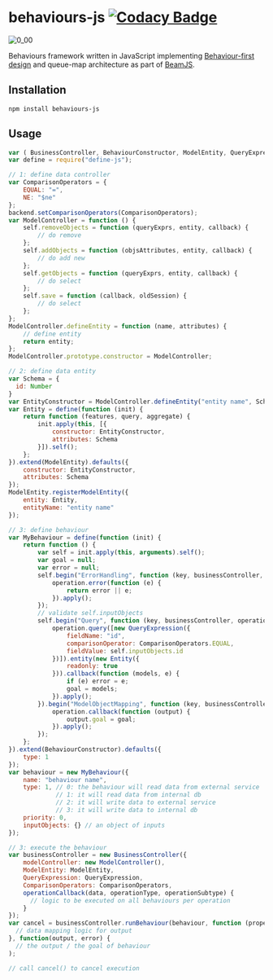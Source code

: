 # behaviours-js [![Codacy Badge](https://app.codacy.com/project/badge/Grade/b4680544631e4c5fa1aed0e54f607b99)](https://www.codacy.com/gh/QuaNode/behaviours-js/dashboard?utm_source=github.com&amp;utm_medium=referral&amp;utm_content=QuaNode/behaviours-js&amp;utm_campaign=Badge_Grade)

![0_00](https://user-images.githubusercontent.com/3101473/227830594-d493d29c-c96d-4213-b5fa-b595493d2953.png)

Behaviours framework written in JavaScript implementing [Behaviour-first design](https://github.com/QuaNode/backend-js/wiki/Behavior-first-design) and queue-map architecture as part of [BeamJS](https://github.com/QuaNode/beamjs).

## Installation

```
npm install behaviours-js
```

## Usage

```js
var ( BusinessController, BehaviourConstructor, ModelEntity, QueryExpression } = require("behaviours-js");
var define = require("define-js");

// 1: define data controller
var ComparisonOperators = {
    EQUAL: "=",
    NE: "$ne"
};
backend.setComparisonOperators(ComparisonOperators);
var ModelController = function () {
    self.removeObjects = function (queryExprs, entity, callback) {
        // do remove
    };
    self.addObjects = function (objsAttributes, entity, callback) {
        // do add new
    };
    self.getObjects = function (queryExprs, entity, callback) {
        // do select
    };
    self.save = function (callback, oldSession) {
        // do select
    };
};
ModelController.defineEntity = function (name, attributes) {
    // define entity
    return entity;
};
ModelController.prototype.constructor = ModelController;

// 2: define data entity
var Schema = {
  id: Number
}
var EntityConstructor = ModelController.defineEntity("entity name", Schema);
var Entity = define(function (init) {
    return function (features, query, aggregate) {
        init.apply(this, [{
            constructor: EntityConstructor,
            attributes: Schema
        }]).self();
    };
}).extend(ModelEntity).defaults({
    constructor: EntityConstructor,
    attributes: Schema
});
ModelEntity.registerModelEntity({
    entity: Entity,
    entityName: "entity name"
});

// 3: define behaviour
var MyBehaviour = define(function (init) {
    return function () {
        var self = init.apply(this, arguments).self();
        var goal = null;
        var error = null;
        self.begin("ErrorHandling", function (key, businessController, operation) {
            operation.error(function (e) {
                return error || e;
            }).apply();
        });
        // validate self.inputObjects
        self.begin("Query", function (key, businessController, operation) {
            operation.query([new QueryExpression({
                fieldName: "id",
                comparisonOperator: ComparisonOperators.EQUAL,
                fieldValue: self.inputObjects.id
            })]).entity(new Entity({
                readonly: true
            })).callback(function (models, e) {
                if (e) error = e;
                goal = models;
            }).apply();
        }).begin("ModelObjectMapping", function (key, businessController, operation) {
            operation.callback(function (output) {
                output.goal = goal;
            }).apply();
        });
    };
}).extend(BehaviourConstructor).defaults({
    type: 1
});
var behaviour = new MyBehaviour({
    name: "behaviour name",
    type: 1, // 0: the behaviour will read data from external service
             // 1: it will read data from internal db
             // 2: it will write data to external service
             // 3: it will write data to internal db
    priority: 0,
    inputObjects: {} // an object of inputs
});

// 3: execute the behaviour
var businessController = new BusinessController({
    modelController: new ModelController(),
    ModelEntity: ModelEntity,
    QueryExpression: QueryExpression,
    ComparisonOperators: ComparisonOperators,
    operationCallback(data, operationType, operationSubtype) {
      // logic to be executed on all behaviours per operation
    }
});
var cancel = businessController.runBehaviour(behaviour, function (property, superProperty) {
  // data mapping logic for output
}, function(output, error) {
  // the output / the goal of behaviour
);

// call cancel() to cancel execution

```
